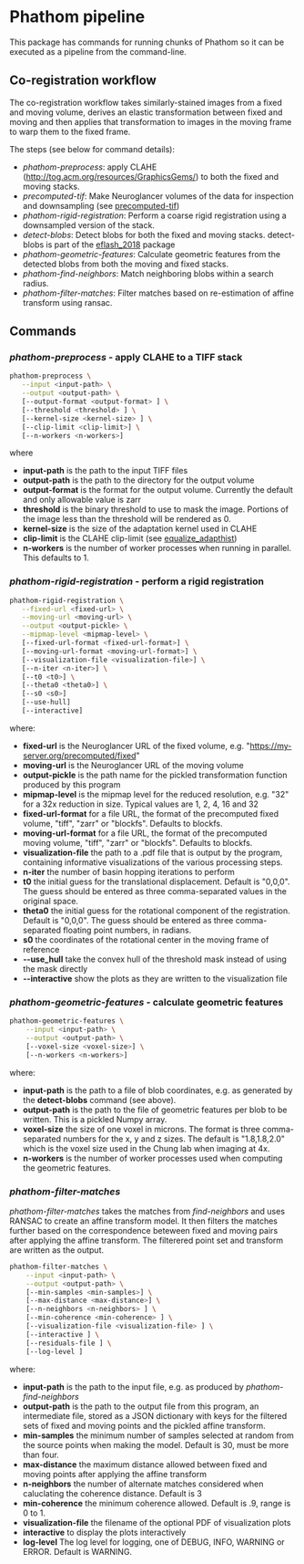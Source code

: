# Phathom pipeline

This package has commands for running chunks of Phathom so
it can be executed as a pipeline from the command-line.

## Co-registration workflow

The co-registration workflow takes similarly-stained images from a
fixed and moving volume, derives an elastic transformation between
fixed and moving and then applies that transformation to images in
the moving frame to warp them to the fixed frame.

The steps (see below for command details):

* *phathom-preprocess*: apply CLAHE
(http://tog.acm.org/resources/GraphicsGems/) to both the fixed and
 moving stacks.
* *precomputed-tif*: Make Neuroglancer volumes of the data for
inspection and downsampling (see [precomputed-tif](https://github.com/chunglabmit/precomputed-tif))
* *phathom-rigid-registration*: Perform a coarse rigid registration
using a downsampled version of the stack.
* *detect-blobs*: Detect blobs for both the fixed and moving stacks.
detect-blobs is part of the [eflash_2018](https://github.com/chunglabmit/eflash_2018)
package
* *phathom-geometric-features*: Calculate geometric features from
the detected blobs from both the moving and fixed stacks.
* *phathom-find-neighbors*: Match neighboring blobs within a search
radius.
* *phathom-filter-matches*: Filter matches based on re-estimation
of affine transform using ransac.

## Commands

### *phathom-preprocess* - apply CLAHE to a TIFF stack

```bash
phathom-preprocess \
   --input <input-path> \
   --output <output-path> \
   [--output-format <output-format> ] \
   [--threshold <threshold> ] \
   [--kernel-size <kernel-size> ] \
   [--clip-limit <clip-limit>] \
   [--n-workers <n-workers>]
```
where

* **input-path** is the path to the input TIFF files
* **output-path** is the path to the directory for the output volume
* **output-format** is the format for the output volume. Currently
  the default and only allowable value is zarr
* **threshold** is the binary threshold to use to mask the image.
Portions of the image less than the threshold will be rendered as 0.
* **kernel-size** is the size of the adaptation kernel used in CLAHE
* **clip-limit** is the CLAHE clip-limit (see [equalize_adapthist](https://scikit-image.org/docs/dev/api/skimage.exposure.html#skimage.exposure.equalize_adapthist))
* **n-workers** is the number of worker processes when running
in parallel. This defaults to 1.

### *phathom-rigid-registration* - perform a rigid registration

```bash
phathom-rigid-registration \
   --fixed-url <fixed-url> \
   --moving-url <moving-url> \
   --output <output-pickle> \
   --mipmap-level <mipmap-level> \
   [--fixed-url-format <fixed-url-format>] \
   [--moving-url-format <moving-url-format>] \
   [--visualization-file <visualization-file>] \
   [--n-iter <n-iter>] \
   [--t0 <t0>] \
   [--theta0 <theta0>] \
   [--s0 <s0>]
   [--use-hull]
   [--interactive]
```

where:
* **fixed-url** is the Neuroglancer URL of the fixed volume, e.g.
"https://my-server.org/precomputed/fixed"
* **moving-url** is the Neuroglancer URL of the moving volume
* **output-pickle** is the path name for the pickled transformation
function produced by this program
* **mipmap-level** is the mipmap level for the reduced resolution, e.g.
"32" for a 32x reduction in size. Typical values are 1, 2, 4, 16 and 32
* **fixed-url-format** for a file URL, the format of the precomputed
fixed volume, "tiff", "zarr" or "blockfs". Defaults to blockfs.
* **moving-url-format** for a file URL, the format of the precomputed
moving volume, "tiff", "zarr" or "blockfs". Defaults to blockfs.
* **visualization-file** the path to a .pdf file that is output by
the program, containing informative visualizations of the various
processing steps.
* **n-iter** the number of basin hopping iterations to perform
* **t0** the initial guess for the translational displacement. Default
is "0,0,0". The guess should be entered as three comma-separated values
in the original space.
* **theta0** the initial guess for the rotational component of the
registration. Default is "0,0,0". The guess should be entered as
three comma-separated floating point numbers, in radians.
* **s0** the coordinates of the rotational center in the moving frame
of reference
* **--use_hull** take the convex hull of the threshold mask instead
of using the mask directly
* **--interactive** show the plots as they are written to the
visualization file

### *phathom-geometric-features* - calculate geometric features

```bash
phathom-geometric-features \
    --input <input-path> \
    --output <output-path> \
    [--voxel-size <voxel-size>] \
    [--n-workers <n-workers>]
```

where:
* **input-path** is the path to a file of blob coordinates, e.g. as
generated by the **detect-blobs** command (see above).
* **output-path** is the path to the file of geometric features per
blob to be written. This is a pickled Numpy array.
* **voxel-size** the size of one voxel in microns. The format is
three comma-separated numbers for the x, y and z sizes. The default
is "1.8,1.8,2.0" which is the voxel size used in the Chung lab
when imaging at 4x.
* **n-workers** is the number of worker processes used when computing
the geometric features.

### *phathom-filter-matches*

*phathom-filter-matches* takes the matches from *find-neighbors* and
uses RANSAC to create an affine transform model. It then filters
the matches further based on the correspondence beteween fixed and
moving pairs after applying the affine transform. The filterered
point set and transform are written as the output.

```bash
phathom-filter-matches \
    --input <input-path> \
    --output <output-path> \
    [--min-samples <min-samples>] \
    [--max-distance <max-distance>] \
    [--n-neighbors <n-neighbors> ] \
    [--min-coherence <min-coherence> ] \
    [--visualization-file <visualization-file> ] \
    [--interactive ] \
    [--residuals-file ] \
    [--log-level ]
```

where:
* **input-path** is the path to the input file, e.g. as produced by
*phathom-find-neighbors*
* **output-path** is the path to the output file from this program,
an intermediate file, stored as a JSON dictionary with keys for the
filtered sets of fixed and moving points and the pickled affine
transform.
* **min-samples** the minimum number of samples selected at random
from the source points when making the model. Default is 30, must be
more than four.
* **max-distance** the maximum distance allowed between fixed and
moving points after applying the affine transform
* **n-neighbors** the number of alternate matches considered when
caluclating the coherence distance. Default is 3
* **min-coherence** the minimum coherence allowed. Default is .9, range
is 0 to 1.
* **visualization-file** the filename of the optional PDF of
visualization plots
* **interactive** to display the plots interactively
* **log-level** The log level for logging, one of DEBUG, INFO,
WARNING or ERROR. Default is WARNING.
